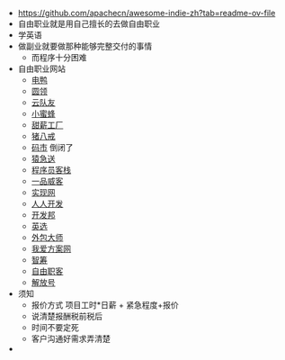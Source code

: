 - https://github.com/apachecn/awesome-indie-zh?tab=readme-ov-file
- 自由职业就是用自己擅长的去做自由职业
- 学英语
- 做副业就要做那种能够完整交付的事情
	- 而程序十分困难
- 自由职业网站
	- [电鸭](https://eleduck.com/)
	- [圆领](https://www.superthem.com/home)
	- [云队友](https://www.duiyou360.com/)
	- [小蜜蜂](https://www.xmf.com/)
	- [甜薪工厂](https://www.txgc.com/)
	- [猪八戒](https://www.zbj.com/)
	- [码市](https://codemart.com/) 倒闭了
	- [猿急送](https://www.yuanjisong.com/)
	- [程序员客栈](https://www.proginn.com/)
	- [一品威客](https://www.epwk.com/)
	- [实现网](https://shixian.com/consultants)
	- [人人开发](http://www.rrkf.com/)
	- [开发邦](https://www.kaifabang.com/)
	- [英选](https://www.yingxuan.co/)
	- [外包大师](http://www.waibaodashi.com/)
	- [我爱方案网](https://www.52solution.com/)
	- [智筹](https://zcrun.com/)
	- [自由职客](https://www.freekeer.com/)
	- [解放号](https://www.jfh.com/)
- 须知
	- 报价方式 项目工时*日薪 + 紧急程度+报价
	- 说清楚报酬税前税后
	- 时间不要定死
	- 客户沟通好需求弄清楚
-